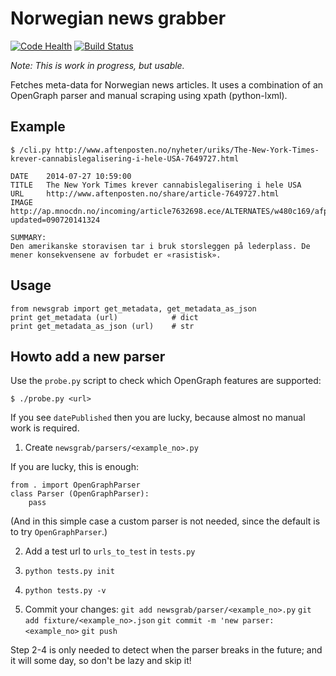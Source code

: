 Norwegian news grabber
======================

[![Code Health](https://landscape.io/github/normalnorway/normal.no/master/landscape.svg?style=flat)](https://landscape.io/github/normalnorway/normal.no/master)
[![Build Status](https://travis-ci.org/normalnorway/normal.no.svg?branch=master)](https://travis-ci.org/normalnorway/normal.no)

*Note: This is work in progress, but usable.*

Fetches meta-data for Norwegian news articles. It uses a combination of
an OpenGraph parser and manual scraping using xpath (python-lxml).


## Example

    $ /cli.py http://www.aftenposten.no/nyheter/uriks/The-New-York-Times-krever-cannabislegalisering-i-hele-USA-7649727.html

    DATE    2014-07-27 10:59:00
    TITLE   The New York Times krever cannabislegalisering i hele USA
    URL     http://www.aftenposten.no/share/article-7649727.html
    IMAGE   http://ap.mnocdn.no/incoming/article7632698.ece/ALTERNATES/w480c169/afp000742852.jpg?updated=090720141324

    SUMMARY:
    Den amerikanske storavisen tar i bruk storsleggen på lederplass. De
    mener konsekvensene av forbudet er «rasistisk».


## Usage

    from newsgrab import get_metadata, get_metadata_as_json
    print get_metadata (url)            # dict
    print get_metadata_as_json (url)    # str


## Howto add a new parser

Use the `probe.py` script to check which OpenGraph features are supported:

    $ ./probe.py <url>

If you see `datePublished` then you are lucky, because almost no manual
work is required.

1. Create `newsgrab/parsers/<example_no>.py`

If you are lucky, this is enough:

    from . import OpenGraphParser
    class Parser (OpenGraphParser):
        pass

(And in this simple case a custom parser is not needed, since the
default is to try `OpenGraphParser`.)

2. Add a test url to `urls_to_test` in `tests.py`

3. `python tests.py init`

4. `python tests.py -v`

5. Commit your changes:
   `git add newsgrab/parser/<example_no>.py`
   `git add fixture/<example_no>.json`
   `git commit -m 'new parser: <example_no>`
   `git push`

Step 2-4 is only needed to detect when the parser breaks in the future;
and it will some day, so don't be lazy and skip it!
